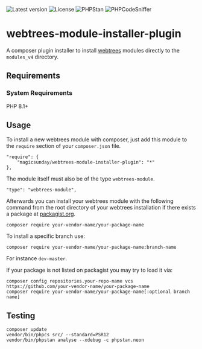![Latest version](https://img.shields.io/github/v/release/magicsunday/webtrees-module-installer-plugin?sort=semver)
![License](https://img.shields.io/github/license/magicsunday/webtrees-module-installer-plugin)
![PHPStan](https://github.com/magicsunday/webtrees-module-installer-plugin/actions/workflows/phpstan.yml/badge.svg)
![PHPCodeSniffer](https://github.com/magicsunday/webtrees-module-installer-plugin/actions/workflows/phpcs.yml/badge.svg)


# webtrees-module-installer-plugin
A composer plugin installer to install [webtrees](https://www.webtrees.net) modules directly to the ``modules_v4`` directory.

## Requirements

### System Requirements

PHP 8.1+

## Usage
To install a new webtrees module with composer, just add this module to the ``require`` section
of your ``composer.json`` file.

```
"require": {
    "magicsunday/webtrees-module-installer-plugin": "*"
},
```

The module itself must also be of the type ``webtrees-module``.

``` 
"type": "webtrees-module",
``` 

Afterwards you can install your webtrees module with the following command from the root directory of
your webtrees installation if there exists a package at [packagist.org](https://packagist.org).

```shell
composer require your-vendor-name/your-package-name
```

To install a specific branch use:

```shell
composer require your-vendor-name/your-package-name:branch-name
``` 

For instance ``dev-master``.

If your package is not listed on packagist you may try to load it via:

```shell
composer config repositories.your-repo-name vcs https://github.com/your-vendor-name/your-package-name
composer require your-vendor-name/your-package-name[:optional branch name]
```

## Testing
```shell
composer update
vendor/bin/phpcs src/ --standard=PSR12
vendor/bin/phpstan analyse --xdebug -c phpstan.neon
```
